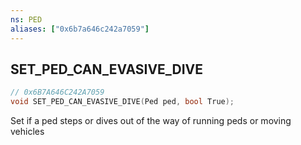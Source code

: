 ```yaml
---
ns: PED
aliases: ["0x6b7a646c242a7059"]
---
```

## SET_PED_CAN_EVASIVE_DIVE

```c
// 0x6B7A646C242A7059
void SET_PED_CAN_EVASIVE_DIVE(Ped ped, bool True);
```

Set if a ped steps or dives out of the way of running peds or moving vehicles

